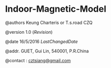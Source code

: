# Indoor-Magnetic-Model
@authors Keung Charteris or T.s.road CZQ

@version 1.0 ($Revision$)

@date 16/5/2016 $LastChangedDate$

@addr. GUET, Gui Lin, 540001, P.R.China

@contact : cztsiang@gmail.com 
